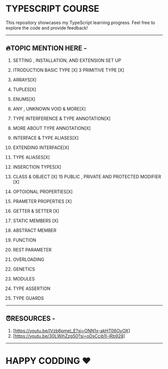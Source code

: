 # TYPESCRIPT COURSE

This repository showcases my TypeScript learning progress.  Feel free to explore the code and provide feedback!

---

## 🔥TOPIC MENTION HERE -
1. SETTING , INSTALLATION, AND EXTENSION SET UP


2. ITRODUCTION BASIC TYPE [X]
3 PRIMITIVE TYPE [X]
4. ARRAYS[X]
5. TUPLES[X]
6. ENUMS[X]
7. ANY , UNKNOWN  VOID & MORE[X]
8. TYPE INTERFERENCE & TYPE ANNOTATION[X]
9. MORE ABOUT TYPE ANNOTATION[X]
10. INTERFACE & TYPE ALIASES[X]
11. EXTENDING INTERFACE[X]
12. TYPE ALIASES[X]
13. INSERCTION TYPES[X]
14. CLASS & OBJECT [X]
15 PUBLIC , PRIVATE AND PROTECTED MODIFIER [X]
16. OPTOIONAL PROPERTIES[X]
17. PRAMETER PROPERTIES [X]
18. GETTER & SETTER [X]
19. STATIC MEMBERS [X]
20. ABSTRACT MEMBER
21. FUNCTION
22. REST PARAMETER
23. OVERLOADING
24. GENETICS 
25. MODULES
26. TYPE ASSERTION 
27. TYPE GUARDS

--- 
## ⏰RESOURCES -

1. [https://youtu.be/lVzb6pmel_E?si=ONN1x-akHT06OyOX]
2. [https://youtu.be/30LWjhZzg50?si=oDsCcib1I-iRb928]

---
# HAPPY CODDING ❤️
